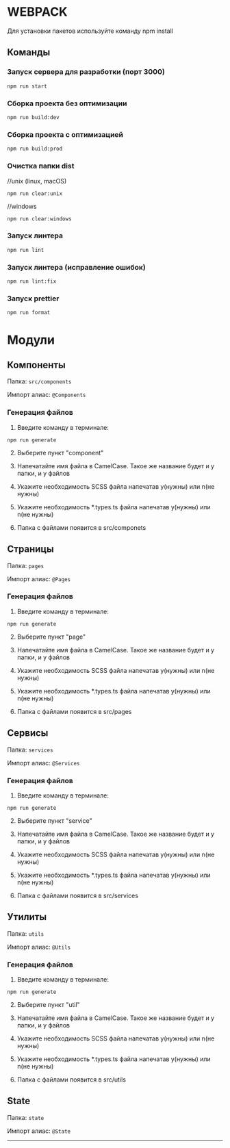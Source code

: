 # WEBPACK

Для установки пакетов используйте команду npm install

## Команды

### Запуск сервера для разработки (порт 3000)

```shell
npm run start
```

### Сборка проекта без оптимизации
```shell
npm run build:dev
```

### Сборка проекта с оптимизацией
```shell
npm run build:prod
```

### Очистка папки dist
//unix (linux, macOS)
```shell
npm run clear:unix
```
//windows
```shell
npm run clear:windows

```

### Запуск линтера

```shell
npm run lint
```

### Запуск линтера (исправление ошибок)
```shell
npm run lint:fix

```

### Запуск prettier 
```shell
npm run format

```

# Модули

## Компоненты

Папка: `src/components`

Импорт алиас: `@Components`

### Генерация файлов

1. Введите команду в терминале:

```shell
npm run generate 
```

2. Выберите пункт "component"

3. Напечатайте имя файла в CamelCase. Такое же название будет и у папки, и у файлов

4. Укажите необходимость SCSS файла напечатав y(нужны) или n(не нужны)

5. Укажите необходимость *.types.ts файла напечатав y(нужны) или n(не нужны)

6. Папка с файлами появится в src/componets
## Страницы

Папка: `pages`

Импорт алиас: `@Pages`

### Генерация файлов

1. Введите команду в терминале:

```shell
npm run generate 
```

2. Выберите пункт "page"

3. Напечатайте имя файла в CamelCase. Такое же название будет и у папки, и у файлов

4. Укажите необходимость SCSS файла напечатав y(нужны) или n(не нужны)

5. Укажите необходимость *.types.ts файла напечатав y(нужны) или n(не нужны)

6. Папка с файлами появится в src/pages

## Сервисы

Папка: `services`

Импорт алиас: `@Services`

### Генерация файлов

1. Введите команду в терминале:

```shell
npm run generate 
```

2. Выберите пункт "service"

3. Напечатайте имя файла в CamelCase. Такое же название будет и у папки, и у файлов

4. Укажите необходимость SCSS файла напечатав y(нужны) или n(не нужны)

5. Укажите необходимость *.types.ts файла напечатав y(нужны) или n(не нужны)

6. Папка с файлами появится в src/services

## Утилиты

Папка: `utils`

Импорт алиас: `@Utils`

### Генерация файлов

1. Введите команду в терминале:

```shell
npm run generate 
```

2. Выберите пункт "util"

3. Напечатайте имя файла в CamelCase. Такое же название будет и у папки, и у файлов

4. Укажите необходимость SCSS файла напечатав y(нужны) или n(не нужны)

5. Укажите необходимость *.types.ts файла напечатав y(нужны) или n(не нужны)

6. Папка с файлами появится в src/utils

## State

Папка: `state`

Импорт алиас: `@State`


------------------


